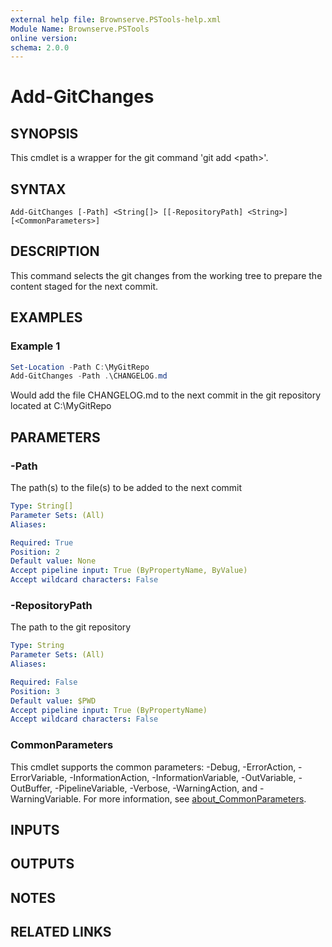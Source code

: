 ```yaml
---
external help file: Brownserve.PSTools-help.xml
Module Name: Brownserve.PSTools
online version:
schema: 2.0.0
---
```


# Add-GitChanges

## SYNOPSIS

This cmdlet is a wrapper for the git command 'git add \<path\>'.

## SYNTAX

```text
Add-GitChanges [-Path] <String[]> [[-RepositoryPath] <String>] [<CommonParameters>]
```

## DESCRIPTION

This command selects the git changes from the working tree to prepare the content staged for the next commit.

## EXAMPLES

### Example 1

```powershell
Set-Location -Path C:\MyGitRepo
Add-GitChanges -Path .\CHANGELOG.md
```

Would add the file CHANGELOG.md to the next commit in the git repository located at C:\MyGitRepo

## PARAMETERS

### -Path

The path(s) to the file(s) to be added to the next commit

```yaml
Type: String[]
Parameter Sets: (All)
Aliases:

Required: True
Position: 2
Default value: None
Accept pipeline input: True (ByPropertyName, ByValue)
Accept wildcard characters: False
```

### -RepositoryPath

The path to the git repository

```yaml
Type: String
Parameter Sets: (All)
Aliases:

Required: False
Position: 3
Default value: $PWD
Accept pipeline input: True (ByPropertyName)
Accept wildcard characters: False
```

### CommonParameters

This cmdlet supports the common parameters: -Debug, -ErrorAction, -ErrorVariable, -InformationAction, -InformationVariable, -OutVariable, -OutBuffer, -PipelineVariable, -Verbose, -WarningAction, and -WarningVariable. For more information, see [about_CommonParameters](http://go.microsoft.com/fwlink/?LinkID=113216).

## INPUTS

## OUTPUTS

## NOTES

## RELATED LINKS
